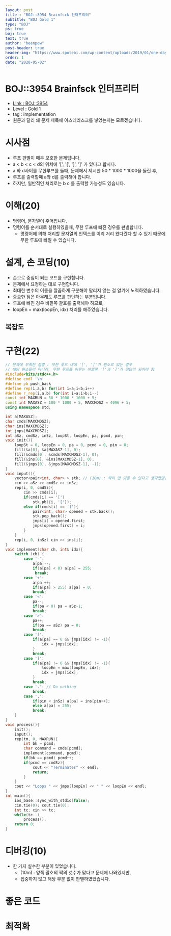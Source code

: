 ```yaml
---
layout: post
title : "BOJ::3954 Brainfsck 인터프리터"
subtitle: "BOJ Gold 1"
type: "BOJ"
ps: true
boj: true
text: true
author: "beenpow"
post-header: true
header-img: "https://www.spotebi.com/wp-content/uploads/2019/01/one-day-day-one-workout-motivation-spotebi.jpg"
order: 1
date: "2020-05-02"
---
```

# BOJ::3954 Brainfsck 인터프리터
- [Link : BOJ::3954](https://www.acmicpc.net/problem/3954)
- Level : Gold 1
- tag : implementation
- 원문과 달리 왜 문제 제목에 아스테리스크를 넣었는지는 모르겠습니다.

# 시사점
- 루프 판별이 매우 모호한 문제입니다.
- a < b < c < d의 위치에 '[', '[', ']', ']' 가 있다고 합시다.
- a 와 d사이를 무한루프를 돌때, 문제에서 제시한 50 * 1000 * 1000을 돌린 후,
- 루프를 출력할때 a와 d를 출력해야 합니다.
- 하지만, 일반적인 처리로는 b c 를 출력할 가능성도 있습니다.

# 이해(20)
- 명령어, 문자열이 주어집니다.
- 명령어를 순서대로 실행하였을때, 무한 루프에 빠진 경우를 판별합니다.
  - 명령어에 의해 처리할 문자열의 인덱스를 이리 저리 왔다갔다 할 수 있기 때문에 무한 루프에 빠질 수 있습니다.

# 설계, 손 코딩(10)
- 손으로 중심이 되는 코드를 구현합니다.
- 문제에서 요청하는 대로 구현합니다.
- 최대한 변수의 이름을 깔끔하게 구분해야 말리지 않는 걸 알기에 노력하였습니다.
- 중요한 점은 아무래도 루프를 판단하는 부분입니다.
- 루프에 빠진 경우 바깥쪽 괄호를 출력해야 하므로,
- loopEn = max(loopEn, idx) 처리를 해주었습니다.

## 복잡도


# 구현(22)

```cpp
// 문제에 부족한 설명 : 무한 루프 내에 '[', ']'가 원소로 있는 경우
// 해당 원소들이 아니라, 무한 루프를 이루는 바깥쪽 '['과 ']'가 정답이 되어야 함
#include<bits/stdc++.h>
#define endl '\n'
#define pb push_back
#define rep(i,a,b) for(int i=a;i<b;i++)
#define r_rep(i,a,b) for(int i=a;i>b;i--)
const int MAXRUN = 50 * 1000 * 1000 + 5;
const int MAXASZ = 100 * 1000 + 5, MAXCMDSZ = 4096 + 5;
using namespace std;

int a[MAXASZ];
char cmds[MAXCMDSZ];
char ins[MAXCMDSZ];
int jmps[MAXCMDSZ];
int aSz, cmdSz, inSz, loopSt, loopEn, pa, pcmd, pin;
void init(){
    loopSt = 0, loopEn = 0, pa = 0, pcmd = 0, pin = 0;
    fill(&a[0], &a[MAXASZ-1], 0);
    fill(&cmds[0], &cmds[MAXCMDSZ-1], 0);
    fill(&ins[0], &ins[MAXCMDSZ-1], 0);
    fill(&jmps[0], &jmps[MAXCMDSZ-1], -1);
}
void input(){
    vector<pair<int, char> > stk; // (10m) : 짝이 안 맞을 수 있다고 생각했었음
    cin >> aSz >> cmdSz >> inSz;
    rep(i, 0, cmdSz){
        cin >> cmds[i];
        if(cmds[i] == '[')
            stk.pb({i, '['});
        else if(cmds[i] == ']'){
            pair<int, char> opened = stk.back();
            stk.pop_back();
            jmps[i] = opened.first;
            jmps[opened.first] = i;
        }
    }
    rep(i, 0, inSz) cin >> ins[i];
}
void implement(char ch, int& idx){
    switch (ch) {
        case '-':
            a[pa]--;
            if(a[pa] < 0) a[pa] = 255;
             break;
        case '+':
            a[pa]++;
            if(a[pa] > 255) a[pa] = 0;
            break;
        case '<':
            pa--;
            if(pa < 0) pa = aSz-1;
            break;
        case '>':
            pa++;
            if(pa == aSz) pa = 0;
            break;
        case '[':
            if(a[pa] == 0 && jmps[idx] != -1){
                idx = jmps[idx];
            }
            break;
        case ']':
            if(a[pa] != 0 && jmps[idx] != -1){
                loopEn = max(loopEn, idx);
                idx = jmps[idx];
            }
            break;
        case '.': // Do nothing
            break;
        case ',':
            if(pin < inSz) a[pa] = ins[pin++];
            else a[pa] = 255;
            break;
    }
}
void process(){
    init();
    input();
    rep(tm, 0, MAXRUN){
        int bk = pcmd;
        char command = cmds[pcmd];
        implement(command, pcmd);
        if(bk == pcmd) pcmd++;
        if(pcmd == cmdSz){
            cout << "Terminates" << endl;
            return;
        }
    }
    cout << "Loops " << jmps[loopEn] << " " << loopEn << endl;
}
int main(){
    ios_base::sync_with_stdio(false);
    cin.tie(0); cout.tie(0);
    int tc; cin >> tc;
    while(tc--)
        process();
    return 0;
}
```

# 디버깅(10)
- 한 가지 실수한 부분이 있었습니다.
  - (10m) : 양쪽 괄호의 짝의 갯수가 맞다고 문제에 나와있지만,
  - 집중하지 않고 해당 부분 없이 판별하였었습니다.

# 좋은 코드

# 최적화
